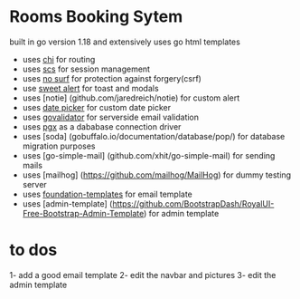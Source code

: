 # Rooms Booking Sytem 
built in go version 1.18 and extensively uses go html templates

- uses [chi](github.com/go-chi/chi/v5 ) for routing
- uses [scs](github.com/alexedwards/scs/v2) for session management
- uses [no surf](github.com/justinas/nosurf) for protection against forgery(csrf)
- use [sweet alert](github.com/t4t5/sweetalert) for toast and modals
- uses [notie] (github.com/jaredreich/notie) for custom alert
- uses [date picker](github.com/mymth/vanillajs-datepicker) for custom date picker
- uses [govalidator](github.com/asaskevich/govalidator) for serverside email validation
- uses [pgx](github.com/jackc/pgx) as a dababase connection driver
- uses [soda] (gobuffalo.io/documentation/database/pop/) for database migration purposes
- uses [go-simple-mail] (github.com/xhit/go-simple-mail) for sending mails
- uses [mailhog] (https://github.com/mailhog/MailHog) for dummy testing server
- uses [foundation-templates](https://get.foundation/emails.html) for email template
- uses [admin-template] (https://github.com/BootstrapDash/RoyalUI-Free-Bootstrap-Admin-Template) for admin template


# to dos
1- add a good email template
2- edit the navbar and pictures
3- edit the admin template